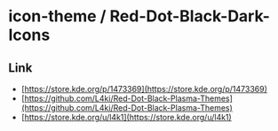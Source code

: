 

# icon-theme / Red-Dot-Black-Dark-Icons


## Link

* [https://store.kde.org/p/1473369](https://store.kde.org/p/1473369)
* [https://github.com/L4ki/Red-Dot-Black-Plasma-Themes](https://github.com/L4ki/Red-Dot-Black-Plasma-Themes)
* [https://store.kde.org/u/l4k1](https://store.kde.org/u/l4k1)
